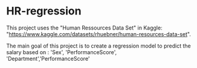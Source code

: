 # HR-regression
This project uses the "Human Ressources Data Set" in Kaggle: "https://www.kaggle.com/datasets/rhuebner/human-resources-data-set".

The main goal of this project is to create a regression model to predict the salary based on : 'Sex', 'PerformanceScore', 'Department','PerformanceScore'
